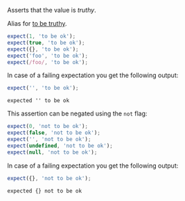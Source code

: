 Asserts that the value is _truthy_.

Alias for [to be truthy](../../any/to-be-truthy/).

```js
expect(1, 'to be ok');
expect(true, 'to be ok');
expect({}, 'to be ok');
expect('foo', 'to be ok');
expect(/foo/, 'to be ok');
```

In case of a failing expectation you get the following output:

```js
expect('', 'to be ok');
```

```output
expected '' to be ok
```

This assertion can be negated using the `not` flag:

```js
expect(0, 'not to be ok');
expect(false, 'not to be ok');
expect('', 'not to be ok');
expect(undefined, 'not to be ok');
expect(null, 'not to be ok');
```

In case of a failing expectation you get the following output:

```js
expect({}, 'not to be ok');
```

```output
expected {} not to be ok
```
